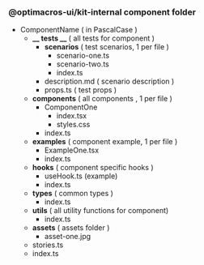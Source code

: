 ### @optimacros-ui/kit-internal component folder
- ComponentName ( in PascalCase )
    - **__ tests __** ( all tests for component )
        - **scenarios** ( test scenarios, 1 per file )
            - scenario-one.ts
            - scenario-two.ts
            - index.ts
        - description.md ( scenario description )
        - props.ts ( test props )
    - **components** ( all components , 1 per file )
        - ComponentOne
            - index.tsx
            - styles.css
        - index.ts
    - **examples** ( component example, 1 per file )
        - ExampleOne.tsx
        - index.ts
    - **hooks** ( component specific hooks )
        - useHook.ts (example)
        - index.ts
    - **types** ( common types )
        - index.ts
    - **utils** ( all utility functions for component)
        - index.ts
    - **assets** ( assets folder )
        - asset-one.jpg
    - stories.ts
    - index.ts